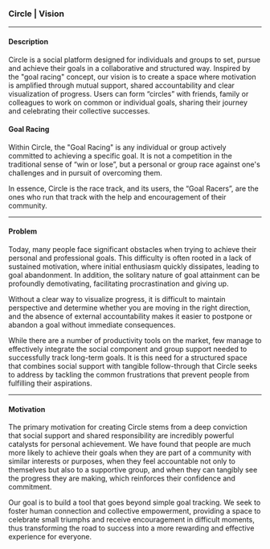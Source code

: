 ### Circle | Vision

****

#### Description

Circle is a social platform designed for individuals and groups to set, pursue and achieve their goals in a collaborative and structured way. Inspired by the "goal racing" concept, our vision is to create a space where motivation is amplified through mutual support, shared accountability and clear visualization of progress. Users can form “circles” with friends, family or colleagues to work on common or individual goals, sharing their journey and celebrating their collective successes.


#### Goal Racing

Within Circle, the "Goal Racing" is any individual or group actively committed to achieving a specific goal. It is not a competition in the traditional sense of “win or lose”, but a personal or group race against one's challenges and in pursuit of overcoming them.

In essence, Circle is the race track, and its users, the “Goal Racers”, are the ones who run that track with the help and encouragement of their community.

****

#### Problem

Today, many people face significant obstacles when trying to achieve their personal and professional goals. This difficulty is often rooted in a lack of sustained motivation, where initial enthusiasm quickly dissipates, leading to goal abandonment. In addition, the solitary nature of goal attainment can be profoundly demotivating, facilitating procrastination and giving up.

Without a clear way to visualize progress, it is difficult to maintain perspective and determine whether you are moving in the right direction, and the absence of external accountability makes it easier to postpone or abandon a goal without immediate consequences.

While there are a number of productivity tools on the market, few manage to effectively integrate the social component and group support needed to successfully track long-term goals. It is this need for a structured space that combines social support with tangible follow-through that Circle seeks to address by tackling the common frustrations that prevent people from fulfilling their aspirations.

****

#### Motivation

The primary motivation for creating Circle stems from a deep conviction that social support and shared responsibility are incredibly powerful catalysts for personal achievement. We have found that people are much more likely to achieve their goals when they are part of a community with similar interests or purposes, when they feel accountable not only to themselves but also to a supportive group, and when they can tangibly see the progress they are making, which reinforces their confidence and commitment.

Our goal is to build a tool that goes beyond simple goal tracking. We seek to foster human connection and collective empowerment, providing a space to celebrate small triumphs and receive encouragement in difficult moments, thus transforming the road to success into a more rewarding and effective experience for everyone.